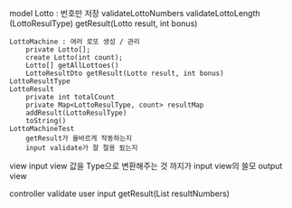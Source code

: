 model 
    Lotto : 번호만 저장
        validateLottoNumbers
        validateLottoLength
        (LottoResulType) getResult(Lotto result, int bonus)

    LottoMachine : 여러 로또 생성 / 관리
        private Lotto[];
        create Lotto(int count);
        Lotto[] getAllLottoes()
        LottoResultDto getResult(Lotto result, int bonus)
    LottoResultType
    LottoResult
        private int totalCount
        private Map<LottoResulType, count> resultMap
        addResult(LottoResulType)
        toString()
    LottoMachineTest
        getResult가 올바르게 작동하는지
        input validate가 잘 절용 됬는지
        

view 
    input view 
        값을 Type으로 변환해주는 것 까지가 input view의 쓸모
    output view

controller
    validate user input
    getResult(List<Integer> resultNumbers)